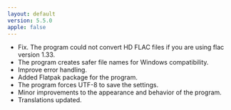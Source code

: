 ```yaml
---
layout: default
version: 5.5.0
apple: false
---
```


* Fix. The program could not convert HD FLAC files if you are using flac version 1.33.
* The program creates safer file names for Windows compatibility.
* Improve error handling.
* Added Flatpak package for the program.
* The program forces UTF-8 to save the settings.
* Minor improvements to the appearance and behavior of the program.
* Translations updated.


